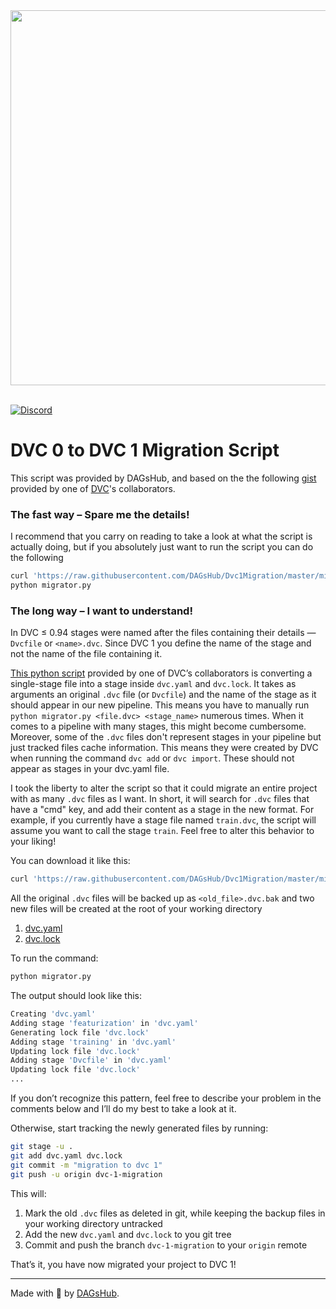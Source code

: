 <div align="center">
  <a href="https://dagshub.com"><img src="https://raw.githubusercontent.com/DAGsHub/client/master/dagshub_github.png" width=600 alt=""/></a><br><br>
</div>

[![Discord](https://img.shields.io/discord/698874030052212737)](https://discord.com/invite/9gU36Y6)

# DVC 0 to DVC 1 Migration Script
This script was provided by DAGsHub, and based on the the following [gist](https://gist.githubusercontent.com/skshetry/07a3e26e6b06783e1ad7a4b6db6479da/raw/919786bf6dd5c97dbb64a53c5066de3bb2f5e57d/migrator.py) provided by one of [DVC](https://github.com/iterative/dvc)'s collaborators.

### The fast way – Spare me the details!

I recommend that you carry on reading to take a look at what the script is actually doing, but if you absolutely just want to run the script you can do the following

```bash
curl 'https://raw.githubusercontent.com/DAGsHub/Dvc1Migration/master/migrator.py' -O && \
python migrator.py
```

### The long way – I want to understand!

In DVC ≤ 0.94 stages were named after the files containing their details — `Dvcfile` or `<name>.dvc`. Since DVC 1 you define the name of the stage and not the name of the file containing it.

[This python script](https://gist.github.com/skshetry/07a3e26e6b06783e1ad7a4b6db6479da) provided by one of DVC’s collaborators is converting a single-stage file into a stage inside `dvc.yaml` and `dvc.lock`. It takes as arguments an original `.dvc` file (or `Dvcfile`) and the name of the stage as it should appear in our new pipeline. This means you have to manually run `python migrator.py <file.dvc> <stage_name>` numerous times. When it comes to a pipeline with many stages, this might become cumbersome. Moreover, some of the `.dvc` files don't represent stages in your pipeline but just tracked files cache information. This means they were created by DVC when running the command `dvc add` or `dvc import`. These should not appear as stages in your dvc.yaml file.

I took the liberty to alter the script so that it could migrate an entire project with as many `.dvc` files as I want. In short, it will search for `.dvc` files that have a "cmd" key, and add their content as a stage in the new format. For example, if you currently have a stage file named `train.dvc`, the script will assume you want to call the stage `train`. Feel free to alter this behavior to your liking!

You can download it like this:
```bash
curl 'https://raw.githubusercontent.com/DAGsHub/Dvc1Migration/master/migrator.py' -O
```

All the original `.dvc` files will be backed up as `<old_file>.dvc.bak` and two new files will be created at the root of your working directory
1. [dvc.yaml](https://dvc.org/doc/user-guide/dvc-files-and-directories#dvcyaml-file)
2. [dvc.lock](https://dvc.org/doc/user-guide/dvc-files-and-directories#dvclock-file)

To run the command:
```bash
python migrator.py
```

The output should look like this:
```bash
Creating 'dvc.yaml'
Adding stage 'featurization' in 'dvc.yaml'
Generating lock file 'dvc.lock'
Adding stage 'training' in 'dvc.yaml'
Updating lock file 'dvc.lock'
Adding stage 'Dvcfile' in 'dvc.yaml'
Updating lock file 'dvc.lock'
...
```

If you don’t recognize this pattern, feel free to describe your problem in the comments below and I’ll do my best to take a look at it.

Otherwise, start tracking the newly generated files by running:
```bash
git stage -u .
git add dvc.yaml dvc.lock
git commit -m "migration to dvc 1"
git push -u origin dvc-1-migration
```

This will:
1. Mark the old `.dvc` files as deleted in git, while keeping the backup files in your working directory untracked
2. Add the new `dvc.yaml` and `dvc.lock` to you git tree
3. Commit and push the branch `dvc-1-migration` to your `origin` remote

That’s it, you have now migrated your project to DVC 1!

---

Made with 🐶 by [DAGsHub](https://dagshub.com/).
